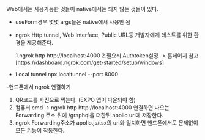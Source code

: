 Web에서는 사용가능한 것들이 native에서는 되지 않는 것들이 있다.

- useForm경우 몇몇 args들은 native에서 사용안 됨

- ngrok
  Http tunnel, Web Interface, Public URL등 개발자에게 테스트를 위한 환경을 제공해준다.

  1.ngrok http http://localhost:4000 2.필요시 Authtoken설정 -> 홈페이지 참고 [https://dashboard.ngrok.com/get-started/setup/windows]

- Local tunnel
  npx localtunnel --port 8000

-핸드폰에서 ngrok 연결하기

1. QR코드를 사진으로 찍는다. (EXPO 앱이 다운되야 함)
2. 컴퓨터 cmd -> ngrok http http://localhost:4000 연결하면 나오는 Forwarding 주소 뒤에 /graphql을 더한뒤 apollo uri에 저장한다.
3. ngrok Forwarding주소가 apollo.js/tsx의 uri와 일치하면 핸드폰에서도 문제없이 모든 기능이 작동한다.
